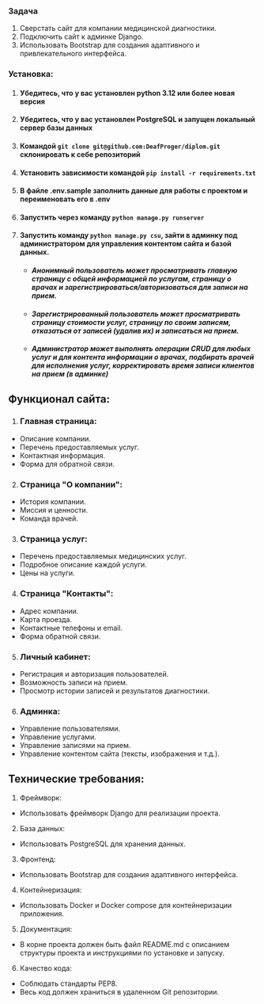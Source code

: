 ### Задача
1. Сверстать сайт для компании медицинской диагностики.
2. Подключить сайт к админке Django.
3. Использовать Bootstrap для создания адаптивного и привлекательного интерфейса.

### Установка:

1. #### Убедитесь, что у вас установлен python 3.12 или более новая версия

2. #### Убедитесь, что у вас установлен PostgreSQL и запущен локальный сервер базы данных

3. #### Командой `git clone git@github.com:DeafProger/diplom.git` склонировать к себе репозиторий

4. #### Установить зависимости командой `pip install -r requirements.txt`

5. #### В файле .env.sample заполнить данные для работы с проектом и переименовать его в .env

6. #### Запустить через команду `python manage.py runserver`

7. #### Запустить команду `python manage.py csu`, зайти в админку под администратором для управления контентом сайта и базой данных.

    * ####    _Анонимный пользователь может просматривать главную страницу с общей информацией по услугам, страницу о врачах и зарегистрироваться/авторизоваться для записи на прием._

    * ####    _Зарегистрированный пользователь может просматривать страницу стоимости услуг, страницу по своим записям, отказаться от записей (удалив их) и записаться на прием._

    * ####    _Администратор может выполнять операции CRUD для любых услуг и для контента информации о врачах, подбирать врачей для исполнения услуг, корректировать время записи клиентов на прием (в админке)_


## Функционал сайта:

1. ###  Главная страница: 
* Описание компании. 
* Перечень предоставляемых услуг.
* Контактная информация.
* Форма для обратной связи.

2. ###  Страница "О компании": 
* История компании.
* Миссия и ценности.
* Команда врачей.

3. ###  Страница услуг: 
* Перечень предоставляемых медицинских услуг.
* Подробное описание каждой услуги.
* Цены на услуги.

4. ###  Страница "Контакты": 
* Адрес компании.
* Карта проезда.
* Контактные телефоны и email.
* Форма обратной связи.

5. ###  Личный кабинет: 
* Регистрация и авторизация пользователей.
* Возможность записи на прием.
* Просмотр истории записей и результатов диагностики.

6. ###  Админка: 
* Управление пользователями.
* Управление услугами.
* Управление записями на прием.
* Управление контентом сайта (тексты, изображения и т.д.).

## Технические требования:
1. Фреймворк: 
* Использовать фреймворк Django для реализации проекта.

2. База данных: 
* Использовать PostgreSQL для хранения данных.

3. Фронтенд: 
* Использовать Bootstrap для создания адаптивного интерфейса.

4. Контейнеризация: 
* Использовать Docker и Docker compose для контейнеризации приложения.

5. Документация: 
* В корне проекта должен быть файл README.md с описанием структуры проекта и инструкциями по установке и запуску.

6. Качество кода: 
* Соблюдать стандарты PEP8.
* Весь код должен храниться в удаленном Git репозитории.
